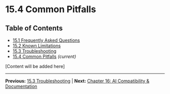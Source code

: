 # 15.4 Common Pitfalls

## Table of Contents
- [15.1 Frequently Asked Questions](./15.1-frequently-asked-questions.md)
- [15.2 Known Limitations](./15.2-known-limitations.md)
- [15.3 Troubleshooting](./15.3-troubleshooting.md)
- [15.4 Common Pitfalls](./15.4-common-pitfalls.md) *(current)*

[Content will be added here]

---

**Previous:** [15.3 Troubleshooting](./15.3-troubleshooting.md) | **Next:** [Chapter 16: AI Compatibility & Documentation](../16-ai-compatibility/index.md)
